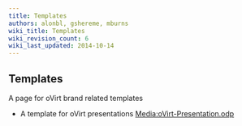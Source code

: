 ```yaml
---
title: Templates
authors: alonbl, gshereme, mburns
wiki_title: Templates
wiki_revision_count: 6
wiki_last_updated: 2014-10-14
---
```


## Templates

A page for oVirt brand related templates

*   A template for oVirt presentations <Media:oVirt-Presentation.odp>
